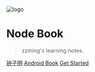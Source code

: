 ![logo](https://img.upyun.zzming.cn/icon/nodebook.svg)

# **Node Book**

> zzming's learning notes.

[钟子明](https://www.zzming.cn)
[Android Book](https://android.book.zzming.cn)
[Get Started](#get_started)

<!-- ![](_media/海贼王1.jpeg) -->

<!-- ![color](#f0f0f0) -->